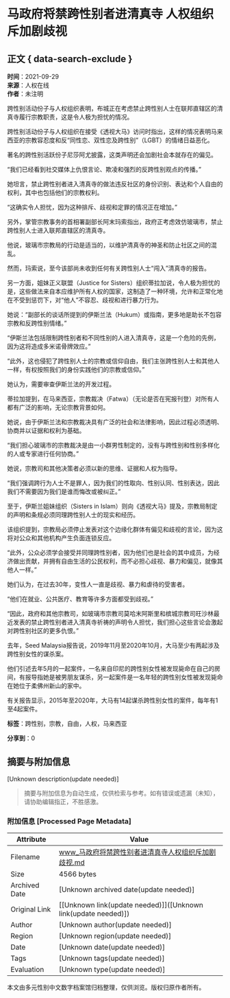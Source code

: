 # 马政府将禁跨性别者进清真寺 人权组织斥加剧歧视

## 正文 { data-search-exclude }


**时间**：2021-09-29  
**来源**：人权在线  
**作者**：未注明  

跨性别活动份子与人权组织表明，布城正在考虑禁止跨性别人士在联邦直辖区的清真寺履行宗教职责，这是令人极为担忧的情况。

跨性别活动份子与人权组织在接受《透视大马》访问时指出，这样的情况表明马来西亚的宗教容忍度和反“同性恋、双性恋及跨性别”（LGBT）的情绪日益恶化。

著名的跨性别活跃份子尼莎阿尤披露，这类声明还会加剧社会本就存在的偏见。

“我们已经看到社交媒体上仇恨言论、欺凌和强烈的反跨性别观点的传播。”

她坦言，禁止跨性别者进入清真寺的做法违反社区的身份识别、表达和个人自由的权利，其中也包括他们的宗教权利。

“这确实令人担忧，因为这种排斥、歧视和定罪的情况正在增加。”

另外，掌管宗教事务的首相署副部长阿末玛索指出，政府正考虑效仿玻璃市，禁止跨性别人士进入联邦直辖区的清真寺。

他说，玻璃市宗教局的行动是适当的，以维护清真寺的神圣和防止社区之间的混乱。

然而，玛索说，至今该部尚未收到任何有关跨性别人士“闯入”清真寺的报告。

另一方面，姐妹正义联盟（Justice for Sisters）组织蒂拉加说，令人极为担忧的是，这些做法来自本应维护所有人权的国家，这制造了一种环境，允许和正常化地在不受到惩罚下，对“他人”不容忍、歧视和进行暴力行为。

她说：“副部长的谈话所提到的伊斯兰法（Hukum）或指南，更多地是助长不包容宗教和反跨性别情绪。”

“伊斯兰法包括限制跨性别者和不同性别的人进入清真寺，这是一个危险的先例，因为这将造成多米诺骨牌效应。”

“此外，这也侵犯了跨性别人士的宗教或信仰自由，我们主张跨性别人士和其他人一样，有权按照我们的身份实践他们的宗教或信仰。”

她认为，需要审查伊斯兰法的开发过程。

蒂拉加提到，在马来西亚，宗教裁决（Fatwa）（无论是否在宪报刊登）对所有人都有广泛的影响，无论宗教背景如何。

她说，由于伊斯兰法和宗教裁决具有广泛的社会和法律影响，因此过程必须透明、协商并以证据和权利为基础。

“我们担心玻璃市的宗教裁决是由一小群男性制定的，没有与跨性别和性别多样化的人或专家进行任何协商。”

她说，宗教司和其他决策者必须以新的思维、证据和人权为指导。

“我们强调跨行为人士不是罪人，因为我们的性取向、性别认同、性别表达，因此我们不需要因为我们是谁而悔改或被纠正。”

至于，伊斯兰姐妹组织（Sisters in Islam）则向《透视大马》提及，宗教局制定的声明和条规必须同理跨性别人士的现实和经历。

该组织提到，宗教局必须停止发表对这个边缘化群体有偏见和歧视的言论，因为这将对公众和其他机构产生负面连锁反应。

“此外，公众必须学会接受并同理跨性别者，因为他们也是社会的其中成员，为经济做出贡献，并拥有自由生活的公民权利，而不必担心歧视、暴力和偏见，就像其他人一样。”

她们认为，在过去30年，变性人一直是歧视、暴力和虐待的受害者。

“他们在就业、公共医疗、教育等许多方面都受到歧视。”

“因此，政府和其他宗教司，如玻璃市宗教司莫哈末阿斯里和槟城宗教司旺沙林最近发表的禁止跨性别者进入清真寺祈祷的声明令人担忧，我们担心这些言论会激起对跨性别社区的更多仇恨。”

去年，Seed Malaysia报告说，2019年11月至2020年10月，大马至少有两起涉及跨性别女性的谋杀案。

他们引述去年5月的一起案件，一名来自印尼的跨性别女性被发现毙命在自己的房间，有报导指她是被男朋友谋杀，另一起案件是一名年轻的跨性别女性被发现毙命在她位于柔佛州新山的家中。

有关报告显示，2015年至2020年，大马有14起谋杀跨性别女性的案件，每年有1至4起案件。

**标签**：跨性别，宗教，自由，人权，马来西亚

**分享到**：0
<!-- tcd_original_link http://www.hrhl.pku.edu.cn/rqxw/gjxw/1349018.htm -->


## 摘要与附加信息

<!-- tcd_abstract -->
[Unknown description(update needed)]
<!-- tcd_abstract_end -->

> 摘要与附加信息为自动生成，仅供检索与参考。如有错误或遗漏（未知），请协助编辑指正，不胜感激。

### 附加信息 [Processed Page Metadata]

| Attribute       | Value                                  |
|-----------------|----------------------------------------|
| Filename        | www_马政府将禁跨性别者进清真寺人权组织斥加剧歧视.md                             |
| Size            | 4566 bytes                           |
| Archived Date   | [Unknown archived date(update needed)]                             |
| Original Link   | [[Unknown link(update needed)]]([Unknown link(update needed)])                       |
| Author          | [Unknown author(update needed)]                               |
| Region          | [Unknown region(update needed)]                               |
| Date            | [Unknown date(update needed)]                                 |
| Tags            | [Unknown tags(update needed)]                                 |
| Evaluation            | [Unknown type(update needed)]                                 |
<!-- tcd_table_end -->

本文由多元性别中文数字档案馆归档整理，仅供浏览。版权归原作者所有。
